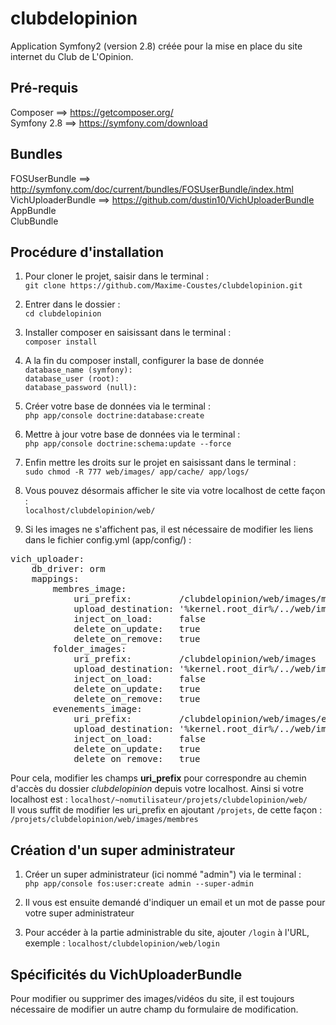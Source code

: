 clubdelopinion
==============
Application Symfony2 (version 2.8) créée pour la mise en place du site internet du Club de L'Opinion.

## Pré-requis

Composer ==> https://getcomposer.org/  
Symfony 2.8 ==> https://symfony.com/download

## Bundles

FOSUserBundle ==> http://symfony.com/doc/current/bundles/FOSUserBundle/index.html  
VichUploaderBundle ==> https://github.com/dustin10/VichUploaderBundle  
AppBundle  
ClubBundle  

## Procédure d'installation  
  
1. Pour cloner le projet, saisir dans le terminal :  
`git clone https://github.com/Maxime-Coustes/clubdelopinion.git`  
  
2. Entrer dans le dossier :  
`cd clubdelopinion` 

3. Installer composer en saisissant dans le terminal :  
`composer install`  
  
4. A la fin du composer install, configurer la base de donnée  
`database_name (symfony):`  
`database_user (root):`   
`database_password (null):`
  
5. Créer votre base de données via le terminal :  
`php app/console doctrine:database:create`  
  
6. Mettre à jour votre base de données via le terminal :  
`php app/console doctrine:schema:update --force`  
  
7. Enfin mettre les droits sur le projet en saisissant dans le terminal :  
`sudo chmod -R 777 web/images/ app/cache/ app/logs/`  

8. Vous pouvez désormais afficher le site via votre localhost de cette façon :  
`localhost/clubdelopinion/web/`  

9. Si les images ne s'affichent pas, il est nécessaire de modifier les liens dans le fichier config.yml (app/config/) :  
<pre>vich_uploader:
    db_driver: orm
    mappings:
        membres_image:
            uri_prefix:         /clubdelopinion/web/images/membres
            upload_destination: '%kernel.root_dir%/../web/images/membres'
            inject_on_load:     false
            delete_on_update:   true
            delete_on_remove:   true
        folder_images:
            uri_prefix:         /clubdelopinion/web/images
            upload_destination: '%kernel.root_dir%/../web/images'
            inject_on_load:     false
            delete_on_update:   true
            delete_on_remove:   true
        evenements_image:
            uri_prefix:         /clubdelopinion/web/images/evenements
            upload_destination: '%kernel.root_dir%/../web/images/evenements'
            inject_on_load:     false
            delete_on_update:   true
            delete_on_remove:   true
</pre>
Pour cela, modifier les champs **uri_prefix** pour correspondre au chemin d'accès du dossier *clubdelopinion* depuis votre localhost. Ainsi si votre localhost est :
`localhost/~nomutilisateur/projets/clubdelopinion/web/`  
Il vous suffit de modifier les uri_prefix en ajoutant `/projets`, de cette façon :  
`/projets/clubdelopinion/web/images/membres`  

## Création d'un super administrateur  

1. Créer un super administrateur (ici nommé "admin") via le terminal :  
`php app/console fos:user:create admin --super-admin`  
  
2. Il vous est ensuite demandé d'indiquer un email et un mot de passe pour votre super administrateur  
  
3. Pour accéder à la partie administrable du site, ajouter `/login` à l'URL, exemple :
`localhost/clubdelopinion/web/login`

## Spécificités du VichUploaderBundle 

Pour modifier ou supprimer des images/vidéos du site, il est toujours nécessaire de modifier un autre champ du formulaire de modification.
